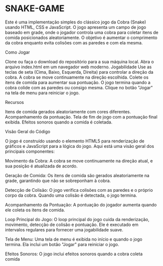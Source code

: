 # SNAKE-GAME

Este é uma implementação simples do clássico jogo da Cobra (Snake) usando HTML, CSS e JavaScript. O jogo apresenta um campo de jogo baseado em grade, onde o jogador controla uma cobra para coletar itens de comida posicionados aleatoriamente. O objetivo é aumentar o comprimento da cobra enquanto evita colisões com as paredes e com ela mesma.

Como Jogar

Clone ou faça o download do repositório para a sua máquina local.
Abra o arquivo index.html em um navegador web moderno.
Jogabilidade
Use as teclas de seta (Cima, Baixo, Esquerda, Direita) para controlar a direção da cobra.
A cobra se move continuamente na direção escolhida.
Colete os itens de comida para aumentar sua pontuação.
O jogo termina quando a cobra colide com as paredes ou consigo mesma.
Clique no botão "Jogar" na tela de menu para reiniciar o jogo.

Recursos

Itens de comida gerados aleatoriamente com cores diferentes.
Acompanhamento da pontuação.
Tela de fim de jogo com a pontuação final exibida.
Efeitos sonoros quando a comida é coletada.

Visão Geral do Código

O jogo é construído usando o elemento HTML5 <canvas> para renderização de gráficos e JavaScript para a lógica do jogo. Aqui está uma visão geral dos principais componentes:

Movimento da Cobra: A cobra se move continuamente na direção atual, e sua posição é atualizada de acordo.

Geração de Comida: Os itens de comida são gerados aleatoriamente na grade, garantindo que não se sobreponham à cobra.

Detecção de Colisão: O jogo verifica colisões com as paredes e o próprio corpo da cobra. Quando uma colisão é detectada, o jogo termina.

Acompanhamento da Pontuação: A pontuação do jogador aumenta quando ele coleta os itens de comida.

Loop Principal do Jogo: O loop principal do jogo cuida da renderização, movimento, detecção de colisão e pontuação. Ele é executado em intervalos regulares para fornecer uma jogabilidade suave.

Tela de Menu: Uma tela de menu é exibida no início e quando o jogo termina. Ela inclui um botão "Jogar" para reiniciar o jogo.

Efeitos Sonoros: O jogo inclui efeitos sonoros quando a cobra coleta comida